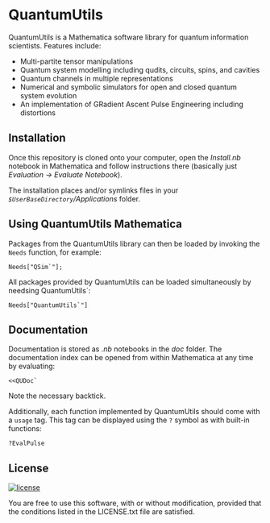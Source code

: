 # QuantumUtils

QuantumUtils is a Mathematica software library for quantum information scientists. Features include:

 - Multi-partite tensor manipulations
 - Quantum system modelling including qudits, circuits, spins, and cavities
 - Quantum channels in multiple representations
 - Numerical and symbolic simulators for open and closed quantum system evolution
 - An implementation of GRadient Ascent Pulse Engineering including distortions

## Installation

Once this repository is cloned onto your computer, open the *Install.nb* notebook in Mathematica and follow instructions there (basically just *Evaluation -> Evaluate Notebook*).

The installation places and/or symlinks files in your *`$UserBaseDirectory`/Applications* folder. 

## Using QuantumUtils Mathematica

Packages from the QuantumUtils library can then be loaded by invoking the `Needs` function, for example:

    Needs["QSim`"];
    
All packages provided by QuantumUtils can be loaded simultaneously by needsing QuantumUtils`:

    Needs["QuantumUtils`"]
    
## Documentation

Documentation is stored as *.nb* notebooks in the *doc* folder. The documentation index can be opened from within Mathematica at any time by evaluating:

    <<QUDoc`
    
Note the necessary backtick.

Additionally, each function implemented by QuantumUtils should come with a `usage` tag. This tag can be displayed using the `?` symbol as with built-in functions:

    ?EvalPulse


## License

[![license](https://img.shields.io/badge/license-New%20BSD-blue.svg)](http://en.wikipedia.org/wiki/BSD_licenses#3-clause_license_.28.22Revised_BSD_License.22.2C_.22New_BSD_License.22.2C_or_.22Modified_BSD_License.22.29)

You are free to use this software, with or without modification, provided that the conditions listed in the LICENSE.txt file are satisfied.
